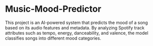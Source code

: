 # Music-Mood-Predictor
This project is an AI-powered system that predicts the mood of a song based on its audio features and metadata. By analyzing Spotify track attributes such as tempo, energy, danceability, and valence, the model classifies songs into different mood categories.
